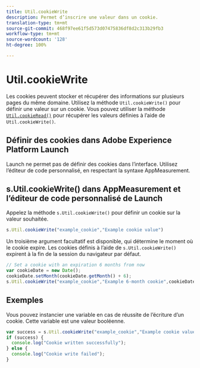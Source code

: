 ```yaml
---
title: Util.cookieWrite
description: Permet d’inscrire une valeur dans un cookie.
translation-type: tm+mt
source-git-commit: 468f97ee61f5d573d07475836df8d2c313b29fb3
workflow-type: tm+mt
source-wordcount: '128'
ht-degree: 100%

---
```



# Util.cookieWrite

Les cookies peuvent stocker et récupérer des informations sur plusieurs pages du même domaine. Utilisez la méthode `Util.cookieWrite()` pour définir une valeur sur un cookie. Vous pouvez utiliser la méthode [`Util.cookieRead()`](util-cookieread.md) pour récupérer les valeurs définies à l’aide de `Util.cookieWrite()`.

## Définir des cookies dans Adobe Experience Platform Launch

Launch ne permet pas de définir des cookies dans l’interface. Utilisez l’éditeur de code personnalisé, en respectant la syntaxe AppMeasurement.

## s.Util.cookieWrite() dans AppMeasurement et l’éditeur de code personnalisé de Launch

Appelez la méthode `s.Util.cookieWrite()` pour définir un cookie sur la valeur souhaitée.

```js
s.Util.cookieWrite("example_cookie","Example cookie value")
```

Un troisième argument facultatif est disponible, qui détermine le moment où le cookie expire. Les cookies définis à l’aide de `s.Util.cookieWrite()` expirent à la fin de la session du navigateur par défaut.

```js
// Set a cookie with an expiration 6 months from now
var cookieDate = new Date();
cookieDate.setMonth(cookieDate.getMonth() + 6);
s.Util.cookieWrite("example_cookie","Example 6-month cookie",cookieDate);
```

## Exemples

Vous pouvez instancier une variable en cas de réussite de l’écriture d’un cookie. Cette variable est une valeur booléenne.

```js
var success = s.Util.cookieWrite("example_cookie","Example cookie value");
if (success) {
  console.log("Cookie written successfully");
} else {
  console.log("Cookie write failed");
}
```

